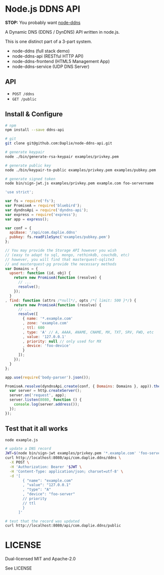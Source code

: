 Node.js DDNS API
======

**STOP:** You probably want [node-ddns](https://github.com/Daplie/node-ddns)

A Dynamic DNS (DDNS / DynDNS) API written in node.js.

This is one distinct part of a 3-part system.

  * node-ddns (full stack demo)
  * node-ddns-api (RESTful HTTP API)
  * node-ddns-frontend (HTML5 Management App)
  * node-ddns-service (UDP DNS Server)

API
---

* `POST /ddns`
* `GET /public`

Install & Configure
-------------------

```bash
# npm
npm install --save ddns-api

# git
git clone git@github.com:Daplie/node-ddns-api.git
```

```bash
# generate keypair
node ./bin/generate-rsa-keypair examples/privkey.pem

# generate public key
node ./bin/keypair-to-public examples/privkey.pem examples/pubkey.pem

# generate signed token
node bin/sign-jwt.js examples/privkey.pem example.com foo-servername
```

```javascript
'use strict';

var fs = require('fs');
var PromiseA = require('bluebird');
var dyndnsApi = require('dyndns-api');
var express = require('express');
var app = express();

var conf = {
  apiBase: '/api/com.daplie.ddns'
, pubkey: fs.readFileSync('examples/pubkey.pem')
};

// You may provide the Storage API however you wish
// (easy to adapt to sql, mongo, rethinkdb, couchdb, etc)
// however, you will find that masterquest-sqlite3
// and masterquest-pg provide the necessary methods
var Domains = {
  upsert: function (id, obj) {
    return new PromiseA(function (resolve) {
      // ...
      resolve();
    });
  }
, find: function (attrs /*null*/, opts /*{ limit: 500 }*/) {
    return new PromiseA(function (resolve) {
      // ...
      resolve([
        { name: '*.example.com'
        , zone: 'example.com'
        , ttl: 600
        , type: 'A' // A, AAAA, ANAME, CNAME, MX, TXT, SRV, FWD, etc
        , value: '127.0.0.1'
        , priority: null // only used for MX
        , device: 'foo-device'
        }
      ]);
    });
  }
};

app.use(require('body-parser').json());

PromiseA.resolve(dyndnsApi.create(conf, { Domains: Domains }, app)).then(function () {
  var server = http.createServer();
  server.on('request', app);
  server.listen(8080, function () {
    console.log(server.address());
  });
});
```

Test that it all works
----------------------

```bash
node example.js
```

```bash
# update a DNS record
JWT=$(node bin/sign-jwt examples/privkey.pem '*.example.com' 'foo-server')
curl http://localhost:8080/api/com.daplie.ddns/ddns \
  -X POST \
  -H 'Authorization: Bearer '$JWT \
  -H 'Content-Type: application/json; charset=utf-8' \
  -d '[
        { "name": "example.com"
        , "value": "127.0.0.1"
        , "type": "A"
        , "device": "foo-server"
        // priority
        // ttl
        }
      ]'

# test that the record was updated
curl http://localhost:8080/api/com.daplie.ddns/public
```

LICENSE
=======

Dual-licensed MIT and Apache-2.0

See LICENSE
